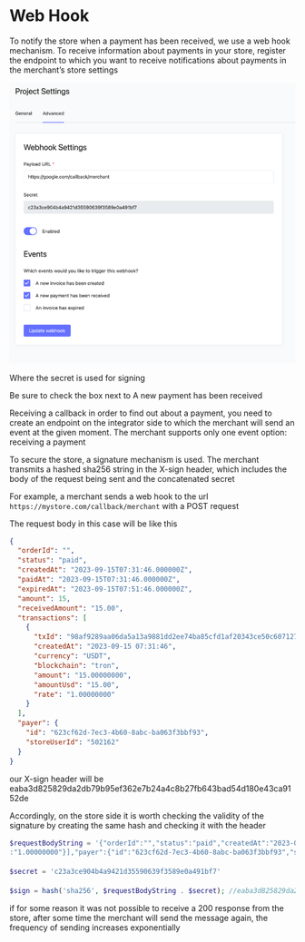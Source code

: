 # Web Hook

To notify the store when a payment has been received, we use a web hook mechanism.
To receive information about payments in your store, register the endpoint to which you want to receive notifications
about payments in the merchant’s store settings

![img.png](../assets/images/callback_setting.png)

Where the secret is used for signing

Be sure to check the box next to A new payment has been received

Receiving a callback in order to find out about a payment, you need to create an endpoint on the integrator side to
which the merchant will send an event at the given moment. The merchant supports only one event option: receiving a
payment

To secure the store, a signature mechanism is used. The merchant transmits a hashed sha256 string in the X-sign header,
which includes the body of the request being sent and the concatenated secret

For example, a merchant sends a web hook to the url `https://mystore.com/callback/merchant` with a POST request

The request body in this case will be like this

```Json
{
  "orderId": "",
  "status": "paid",
  "createdAt": "2023-09-15T07:31:46.000000Z",
  "paidAt": "2023-09-15T07:31:46.000000Z",
  "expiredAt": "2023-09-15T07:51:46.000000Z",
  "amount": 15,
  "receivedAmount": "15.00",
  "transactions": [
    {
      "txId": "98af9289aa06da5a13a9881dd2ee74ba85cfd1af20343ce50c6071275eea8e7b",
      "createdAt": "2023-09-15 07:31:46",
      "currency": "USDT",
      "blockchain": "tron",
      "amount": "15.00000000",
      "amountUsd": "15.00",
      "rate": "1.00000000"
    }
  ],
  "payer": {
    "id": "623cf62d-7ec3-4b60-8abc-ba063f3bbf93",
    "storeUserId": "502162"
  }
}
```

our X-sign header will be eaba3d825829da2db79b95ef362e7b24a4c8b27fb643bad54d180e43ca9152de

Accordingly, on the store side it is worth checking the validity of the signature by creating the same hash and checking
it with the header

```php
$requestBodyString = '{"orderId":"","status":"paid","createdAt":"2023-09-15T07:31:46.000000Z","paidAt":"2023-09-15T07:31:46.000000Z","expiredAt":"2023-09-15T07:51:46.000000Z","amount":15,"receivedAmount":"15.00","transactions":[{"txId":"98af9289aa06da5a13a9881dd2ee74ba85cfd1af20343ce50c6071275eea8e7b","createdAt":"2023-09-15 07:31:46","currency":"USDT","blockchain":"tron","amount":"15.00000000","amountUsd":"15.00","rate"
:"1.00000000"}],"payer":{"id":"623cf62d-7ec3-4b60-8abc-ba063f3bbf93","storeUserId":"502162"}}';

$secret = 'c23a3ce904b4a9421d35590639f3589e0a491bf7'

$sign = hash('sha256', $requestBodyString . $secret); //eaba3d825829da2db79b95ef362e7b24a4c8b27fb643bad54d180e43ca9152de
```

if for some reason it was not possible to receive a 200 response from the store, after some time the merchant will send the message again, the frequency of sending increases exponentially
